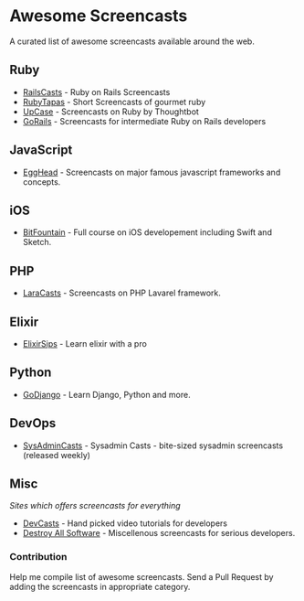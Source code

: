 # Awesome Screencasts

A curated list of awesome screencasts available around the web.


## Ruby
 * [RailsCasts](http://railscasts.com) - Ruby on Rails Screencasts 
 * [RubyTapas](http://www.rubytapas.com) - Short Screencasts of gourmet ruby
 * [UpCase](https://upcase.com) - Screencasts on Ruby by Thoughtbot
 * [GoRails](https://gorails.com) - Screencasts for intermediate Ruby on Rails developers

## JavaScript
  * [EggHead](https://egghead.io) - Screencasts on major famous javascript frameworks and concepts. 
  
## iOS 
  * [BitFountain](https://www.bitfountain.io/) - Full course on iOS developement including Swift and Sketch. 
  
## PHP
  * [LaraCasts](https://laracasts.com/) - Screencasts on PHP Lavarel framework.

## Elixir 
  * [ElixirSips](http://elixirsips.com) - Learn elixir with a pro

## Python
  * [GoDjango](https://godjango.com/) - Learn Django, Python and more. 

## DevOps
  * [SysAdminCasts](https://sysadmincasts.com/) - Sysadmin Casts - bite-sized sysadmin screencasts (released weekly)

## Misc
_Sites which offers screencasts for everything_
  * [DevCasts](https://www.devcasts.io/) - Hand picked video tutorials for developers
  * [Destroy All Software](https://www.destroyallsoftware.com/screencasts/catalog) - Miscellenous screencasts for serious developers.
  
### Contribution
Help me compile list of awesome screencasts. Send a Pull Request by adding the screencasts in appropriate category.
